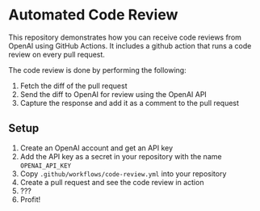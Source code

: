 # Automated Code Review

This repository demonstrates how you can receive code reviews from OpenAI using GitHub Actions. It includes a github action that runs a code review on every pull request.

The code review is done by performing the following:

1. Fetch the diff of the pull request
2. Send the diff to OpenAI for review using the OpenAI API
3. Capture the response and add it as a comment to the pull request

## Setup

1. Create an OpenAI account and get an API key
2. Add the API key as a secret in your repository with the name `OPENAI_API_KEY`
3. Copy `.github/workflows/code-review.yml` into your repository
4. Create a pull request and see the code review in action
5. ???
6. Profit!
